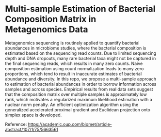 # Multi-sample Estimation of Bacterial Composition Matrix in Metagenomics Data

Metagenomics sequencing is routinely applied to quantify bacterial abundances in microbiome studies, where the bacterial composition is estimated based on the sequencing
read counts. Due to limited sequencing depth and DNA dropouts, many rare bacterial taxa might not be captured in the final sequencing reads, which results in many
zero counts. Naive composition estimation using count normalization leads to many zero
proportions, which tend to result in inaccurate estimates of bacterial abundance and diversity. In this repo, we propose a multi-sample approach to estimation of bacterial abundances
in order to borrow information across samples and across species. Empirical results from
real data sets suggest that the composition matrix over multiple samples is approximately
low rank, which motivates a regularized maximum likelihood estimation with a nuclear
norm penalty. An efficient optimization algorithm using the generalized accelerated proximal gradient and Euclidean projection onto simplex space is developed. 

Reference: https://academic.oup.com/biomet/article-abstract/107/1/75/5663561
